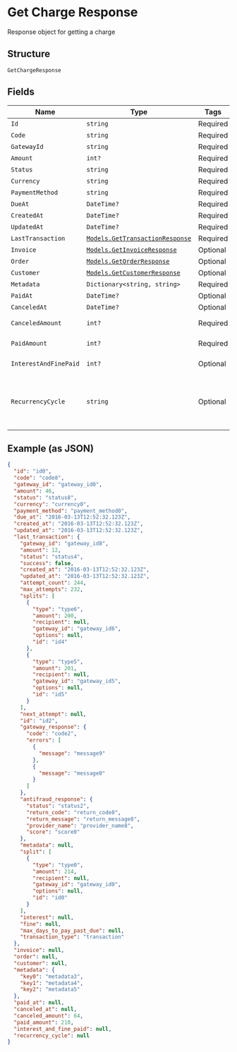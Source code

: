
# Get Charge Response

Response object for getting a charge

## Structure

`GetChargeResponse`

## Fields

| Name | Type | Tags | Description |
|  --- | --- | --- | --- |
| `Id` | `string` | Required | - |
| `Code` | `string` | Required | - |
| `GatewayId` | `string` | Required | - |
| `Amount` | `int?` | Required | - |
| `Status` | `string` | Required | - |
| `Currency` | `string` | Required | - |
| `PaymentMethod` | `string` | Required | - |
| `DueAt` | `DateTime?` | Required | - |
| `CreatedAt` | `DateTime?` | Required | - |
| `UpdatedAt` | `DateTime?` | Required | - |
| `LastTransaction` | [`Models.GetTransactionResponse`](../../doc/models/get-transaction-response.md) | Required | - |
| `Invoice` | [`Models.GetInvoiceResponse`](../../doc/models/get-invoice-response.md) | Optional | - |
| `Order` | [`Models.GetOrderResponse`](../../doc/models/get-order-response.md) | Optional | - |
| `Customer` | [`Models.GetCustomerResponse`](../../doc/models/get-customer-response.md) | Optional | - |
| `Metadata` | `Dictionary<string, string>` | Required | - |
| `PaidAt` | `DateTime?` | Optional | - |
| `CanceledAt` | `DateTime?` | Optional | - |
| `CanceledAmount` | `int?` | Required | Canceled Amount |
| `PaidAmount` | `int?` | Required | Paid amount |
| `InterestAndFinePaid` | `int?` | Optional | interest and fine paid |
| `RecurrencyCycle` | `string` | Optional | Defines whether the card has been used one or more times. |

## Example (as JSON)

```json
{
  "id": "id0",
  "code": "code8",
  "gateway_id": "gateway_id0",
  "amount": 46,
  "status": "status8",
  "currency": "currency0",
  "payment_method": "payment_method0",
  "due_at": "2016-03-13T12:52:32.123Z",
  "created_at": "2016-03-13T12:52:32.123Z",
  "updated_at": "2016-03-13T12:52:32.123Z",
  "last_transaction": {
    "gateway_id": "gateway_id8",
    "amount": 12,
    "status": "status4",
    "success": false,
    "created_at": "2016-03-13T12:52:32.123Z",
    "updated_at": "2016-03-13T12:52:32.123Z",
    "attempt_count": 244,
    "max_attempts": 232,
    "splits": [
      {
        "type": "type6",
        "amount": 200,
        "recipient": null,
        "gateway_id": "gateway_id6",
        "options": null,
        "id": "id4"
      },
      {
        "type": "type5",
        "amount": 201,
        "recipient": null,
        "gateway_id": "gateway_id5",
        "options": null,
        "id": "id5"
      }
    ],
    "next_attempt": null,
    "id": "id2",
    "gateway_response": {
      "code": "code2",
      "errors": [
        {
          "message": "message9"
        },
        {
          "message": "message0"
        }
      ]
    },
    "antifraud_response": {
      "status": "status2",
      "return_code": "return_code0",
      "return_message": "return_message8",
      "provider_name": "provider_name8",
      "score": "score0"
    },
    "metadata": null,
    "split": [
      {
        "type": "type0",
        "amount": 214,
        "recipient": null,
        "gateway_id": "gateway_id0",
        "options": null,
        "id": "id0"
      }
    ],
    "interest": null,
    "fine": null,
    "max_days_to_pay_past_due": null,
    "transaction_type": "transaction"
  },
  "invoice": null,
  "order": null,
  "customer": null,
  "metadata": {
    "key0": "metadata3",
    "key1": "metadata4",
    "key2": "metadata5"
  },
  "paid_at": null,
  "canceled_at": null,
  "canceled_amount": 64,
  "paid_amount": 210,
  "interest_and_fine_paid": null,
  "recurrency_cycle": null
}
```

